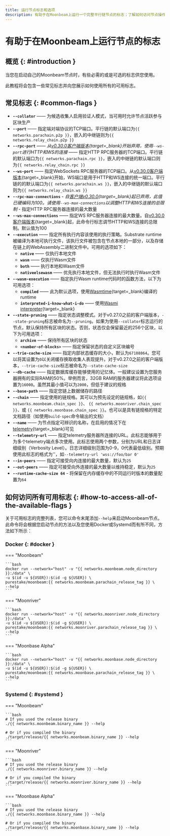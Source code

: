 ```yaml
---
title: 运行节点标志和选项
description: 有助于在Moonbeam上运行一个完整平行链节点的标志；了解如何访问节点操作员可用的所有标志。
---
```


# 有助于在Moonbeam上运行节点的标志

## 概览 {: #introduction }

当您在启动自己的Moonbeam节点时，有些必需的或是可选的标志供您使用。

此教程将会包含一些常见标志并向您展示如何使用所有的可用标志。

## 常见标志 {: #common-flags }

- **`--collator`** —— 为候选收集人启用验证人模式，当可用时允许节点活跃参与区块生产
- **`--port`** —— 指定端对端协议的TCP端口。平行链的默认端口为`{{ networks.parachain.p2p }}`，嵌入的中继链则为`{{ networks.relay_chain.p2p }}`
- **`--rpc-port`** —— *从[v0.30.0客户端版本](https://github.com/moonbeam-foundation/moonbeam/releases/tag/v0.30.0){target=_blank}开始弃用，使用`--ws-port`进行HTTP和WS的连接* —— 指定HTTP RPC服务器的TCP端口。平行链的默认端口为`{{ networks.parachain.rpc }}`，嵌入的中继链的默认端口则为`{{ networks.relay_chain.rpc }}` 
- **`--ws-port`** —— 指定WebSockets RPC服务器的TCP端口。从[v0.30.0客户端版本](https://github.com/moonbeam-foundation/moonbeam/releases/tag/v0.30.0){target=_blank}开始，WS端口是用于HTTP和WS连接的统一端口。平行链的的默认端口为`{{ networks.parachain.ws }}`，嵌入的中继链的默认端口则为`{{ networks.relay_chain.ws }}`
- **`--rpc-max-connections`** - *自[客户端v0.30.0](https://github.com/moonbeam-foundation/moonbeam/releases/tag/v0.30.0){target=_blank}起已弃用，此值已硬编码为100。请使用`--ws-max-connections`以调整HTTP和WS连接的总限制* - 指定HTTP RPC服务器连接的最大数量
- **`--ws-max-connections`** —— 指定WS RPC服务器连接的最大数量。自[v0.30.0客户端版本](https://github.com/moonbeam-foundation/moonbeam/releases/tag/v0.30.0){target=_blank}起，此命令行标志调节HTTP和WS连接的总限制。默认值为100
- **`--execution`** —— 指定所有执行内容该使用的执行策略。Substrate runtime被编译为本地可执行文件，该执行文件被包含在节点本地的一部分，以及存储在链上的WebAssembly二进制文件中。可用的选项如下：
    - **`native`** —— 仅执行本地文件
    - **`wasm`** —— 仅执行Wasm文件
    - **`both`** —— 执行本地和Wasm文件
    - **`nativeelsewasm`** —— 优先执行本地文件，但无法执行时执行Wasm文件
- **`--wasm-execution`** —— 指定执行Wasm runtime代码时的函数方法，以下为可用选项：
    - **`compiled`** —— 此为默认选项，使用[Wasmtime](https://github.com/paritytech/wasmtime){target=_blank}编译的runtime
    - **`interpreted-i-know-what-i-do`** —— 使用[Wasmi interpreter](https://github.com/paritytech/wasmi){target=_blank}
- **`--state-pruning`** —— 指定状态调整模式。对于v0.27.0之前的客户端版本，`--state-pruning`标志被命名为`--pruning`。如果为使用`--collator`标志运行的节点，默认保持所有区块的状态。否则，状态仅会保留最近的256个区块，以下为可用选项：
    - **`archive`** —— 保持所有区块的状态
    - **`<number-of-blocks>`** —— 指定保留状态的自定义区块编号
- **`--trie-cache-size`** —— 指定内部状态缓存的大小，默认为`67108864`。您可以将其设置为`0`以关闭缓存换取收集人表现提升。对于v0.27.0之前的客户端版本，`--trie-cache-size`标志被命名为`--state-cache-size`
- **`--db-cache`** —— 指定数据库缓存能够使用的记忆体。一般建议设置为您服务器拥有的实际RAM的50%。举例而言，32GB RAM的服务器建议将此选项设置为`16000`。虽然其最小值可以为`2000`，但低于建议的规格
- **`--base-path`** —— 指定您链上数据储存的路径
- **`--chain`** —— 指定使用的链规格。其可以为预先设定的链规格，如`{{ networks.moonbeam.chain_spec }}`、 `{{ networks.moonriver.chain_spec }}`、或 `{{ networks.moonbase.chain_spec }}`。也可以是具有链规格的特定文档路径（如使用`build-spec`命令输出的文档）
- **`--name`** —— 为节点指定可辨识的名称，在启用的情况下在[telemetry](https://telemetry.polkadot.io/){target=_blank}可见
- **`--telemetry-url`** —— 指定telemetry服务器所连接的URL。此标志能够用于为多个telemetry端点多次使用。此标志使用两个参数，分别为URL和日志详细级别（Verbosity Level）。日志详细级别范围为0-9，0代表最低级别。预期使用此标志的格式为'<URL VERBOSITY>'，如`--telemetry-url 'wss://foo/bar 0'`
- **`--in-peers`** —— 指定可接受向内连接的最大数量，默认为`25`
- **`--out-peers`** —— 指定可接受向外连接的最大数量以维持稳定，默认为`25`
- **`--runtime-cache-size 64`** - 将保留在内存缓存中的不同运行时版本的数量配置为`64`

## 如何访问所有可用标志 {: #how-to-access-all-of-the-available-flags }

关于可用标志的完整列表，您可以命令末尾添加`--help`来启动Moonbeam节点。此命令将会根据您启动节点的方法以及您使用Docker或Systemd而有所不同，方法如下所示：

### Docker {: #docker }

=== "Moonbeam"

    ```bash
    docker run --network="host" -v "{{ networks.moonbeam.node_directory }}:/data" \
    -u $(id -u ${USER}):$(id -g ${USER}) \
    purestake/moonbeam:{{ networks.moonbeam.parachain_release_tag }} \
    --help
    ```

=== "Moonriver"

    ```bash
    docker run --network="host" -v "{{ networks.moonriver.node_directory }}:/data" \
    -u $(id -u ${USER}):$(id -g ${USER}) \
    purestake/moonbeam:{{ networks.moonriver.parachain_release_tag }} \
    --help
    ```

=== "Moonbase Alpha"

    ```bash
    docker run --network="host" -v "{{ networks.moonbase.node_directory }}:/data" \
    -u $(id -u ${USER}):$(id -g ${USER}) \
    purestake/moonbeam:{{ networks.moonbase.parachain_release_tag }} \
    --help
    ```

### Systemd {: #systemd }

=== "Moonbeam"

    ```bash
    # If you used the release binary
    ./{{ networks.moonbeam.binary_name }} --help

    # Or if you compiled the binary
    ./target/release/{{ networks.moonbeam.binary_name }} --help
    ```

=== "Moonriver"

    ```bash
    # If you used the release binary
    ./{{ networks.moonriver.binary_name }} --help

    # Or if you compiled the binary
    ./target/release/{{ networks.moonriver.binary_name }} --help
    ```

=== "Moonbase Alpha"

    ```bash
    # If you used the release binary
    ./{{ networks.moonbase.binary_name }} --help

    # Or if you compiled the binary
    ./target/release/{{ networks.moonbase.binary_name }} --help
    ```
